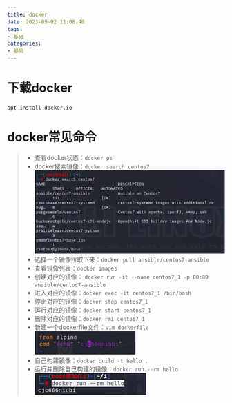 ```yaml
---
title: docker
date: 2023-09-02 11:08:40
tags:
- 基础
categories: 
- 基础
---
```


# 下载docker

```
apt install docker.io 
```



# docker常见命令

> - 查看docker状态：`docker ps`
> - docker搜索镜像：`docker search centos7`
>  ![image-20230902111401663](../资源文件/图片/image-20230902111401663.png)
> - 选择一个镜像拉取下来：`docker pull ansible/centos7-ansible`
> - 查看镜像列表：`docker images`
> - 创建对应的镜像： `docker run -it --name centos7_1 -p 80:80 ansible/centos7-ansible`
> - 进入对应的镜像：`docker exec -it centos7_1 /bin/bash`
> - 停止对应的镜像：`docker stop centos7_1`
> - 运行对应的镜像：`docker start centos7_1`
> - 删除对应的镜像：`docker rmi centos7_1` 
> - 新建一个dockerfile文件：`vim dockerfile`
>  ![image-20230902112332939](../资源文件/图片/image-20230902112332939.png)
> - 自己构建镜像：`docker build -t hello .`
> - 运行并删除自己构建的镜像：`docker run --rm hello`
> ![image-20230902112145098](../资源文件/图片/image-20230902112145098.png)
>
> 
